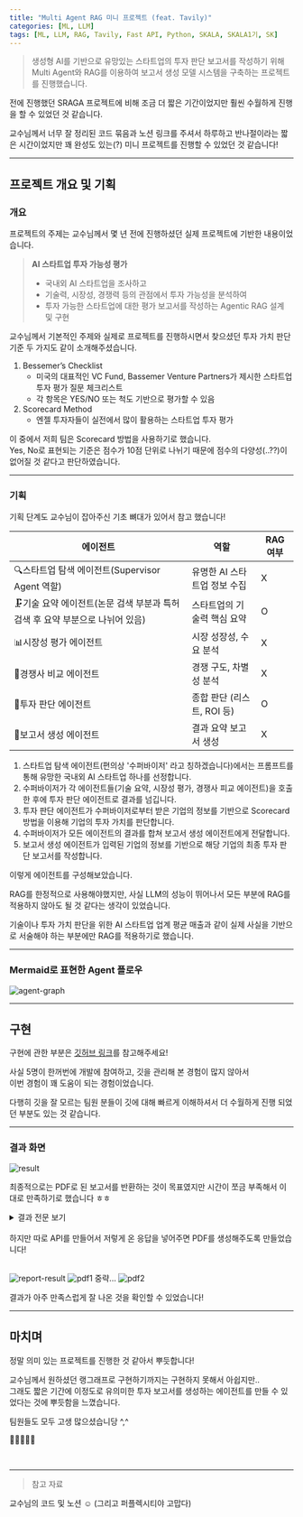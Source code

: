 ```yaml
---
title: "Multi Agent RAG 미니 프로젝트 (feat. Tavily)"
categories: [ML, LLM]
tags: [ML, LLM, RAG, Tavily, Fast API, Python, SKALA, SKALA1기, SK]
---
```


> 생성형 AI를 기반으로 유망있는 스타트업의 투자 판단 보고서를 작성하기 위해 Multi Agent와 RAG를 이용하여 보고서 생성 모델 시스템을 구축하는 프로젝트를 진행했습니다.

전에 진행했던 SRAGA 프로젝트에 비해 조금 더 짧은 기간이었지만 훨씬 수월하게 진행을 할 수 있었던 것 같습니다.<br>

교수님께서 너무 잘 정리된 코드 묶음과 노션 링크를 주셔서 하루하고 반나절이라는 짧은 시간이었지만 꽤 완성도 있는(?) 미니 프로젝트를 진행할 수 있었던 것 같습니다!<br>

<hr>

## 프로젝트 개요 및 기획

### 개요

프로젝트의 주제는 교수님께서 몇 년 전에 진행하셨던 실제 프로젝트에 기반한 내용이었습니다.<br>

> **AI 스타트업 투자 가능성 평가**
>
> - 국내외 AI 스타트업을 조사하고
> - 기술력, 시장성, 경쟁력 등의 관점에서 투자 가능성을 분석하여
> - 투자 가능한 스타트업에 대한 평가 보고서를 작성하는 Agentic RAG 설계 및 구현

교수님께서 기본적인 주제와 실제로 프로젝트를 진행하시면서 찾으셨던 투자 가치 판단 기준 두 가지도 같이 소개해주셨습니다.<br>

1. Bessemer’s Checklist
   - 미국의 대표적인 VC Fund, Bassemer Venture Partners가 제시한 스타트업 투자 평가 질문 체크리스트
   - 각 항목은 YES/NO 또는 척도 기반으로 평가할 수 있음
2. Scorecard Method
   - 엔젤 투자자들이 실전에서 많이 활용하는 스타트업 투자 평가

이 중에서 저희 팀은 Scorecard 방법을 사용하기로 했습니다.<br>
Yes, No로 표현되는 기준은 점수가 10점 단위로 나뉘기 때문에 점수의 다양성(..??)이 없어질 것 같다고 판단하였습니다.<br>

<hr>

### 기획

기획 단계도 교수님이 잡아주신 기초 뼈대가 있어서 참고 했습니다!<br>

| 에이전트                                                                      | 역할                         | RAG 여부 |
| ----------------------------------------------------------------------------- | ---------------------------- | -------- |
| 🔍스타트업 탐색 에이전트(Supervisor Agent 역할)                               | 유명한 AI 스타트업 정보 수집 | X        |
| 🗜️기술 요약 에이전트(논문 검색 부분과 특허 검색 후 요약 부분으로 나뉘어 있음) | 스타트업의 기술력 핵심 요약  | O        |
| 📊시장성 평가 에이전트                                                        | 시장 성장성, 수요 분석       | X        |
| 🥊경쟁사 비교 에이전트                                                        | 경쟁 구도, 차별성 분석       | X        |
| 🧮투자 판단 에이전트                                                          | 종합 판단 (리스트, ROI 등)   | O        |
| 📝보고서 생성 에이전트                                                        | 결과 요약 보고서 생성        | X        |

1. 스타트업 탐색 에이전트(편의상 '수퍼바이저' 라고 칭하겠습니다)에서는 프롬프트를 통해 유망한 국내외 AI 스타트업 하나를 선정합니다.
2. 수퍼바이저가 각 에이전트들(기술 요약, 시장성 평가, 경쟁사 피교 에이전트)을 호출한 후에 투자 판단 에이전트로 결과를 넘깁니다.
3. 투자 판단 에이전트가 수퍼바이저로부터 받은 기업의 정보를 기반으로 Scorecard 방법을 이용해 기업의 투자 가치를 판단합니다.
4. 수퍼바이저가 모든 에이전트의 결과를 합쳐 보고서 생성 에이전트에게 전달합니다.
5. 보고서 생성 에이전트가 입력된 기업의 정보를 기반으로 해당 기업의 최종 투자 판단 보고서를 작성합니다.

이렇게 에이전트를 구성해보았습니다.<br>

RAG를 한정적으로 사용해야했지만, 사실 LLM의 성능이 뛰어나서 모든 부분에 RAG를 적용하지 않아도 될 것 같다는 생각이 있었습니다.<br>

기술이나 투자 가치 판단을 위한 AI 스타트업 업계 평균 매출과 같이 실제 사실을 기반으로 서술해야 하는 부분에만 RAG를 적용하기로 했습니다.<br>

<hr>

### Mermaid로 표현한 Agent 플로우

![agent-graph](/assets/img/agent-graph.png)

<hr>

## 구현

구현에 관한 부분은 [깃허브 링크](https://github.com/SKALA-RAG/Agent)를 참고해주세요!

사실 5명이 한꺼번에 개발에 참여하고, 깃을 관리해 본 경험이 많지 않아서<br>
이번 경험이 꽤 도움이 되는 경험이었습니다.<br>

다행히 깃을 잘 모르는 팀원 분들이 깃에 대해 빠르게 이해하셔서 더 수월하게 진행 되었던 부분도 있는 것 같습니다.<br>

<hr>

### 결과 화면

![result](/assets/img/agent-result.png)

최종적으로는 PDF로 된 보고서를 반환하는 것이 목표였지만 시간이 쪼금 부족해서 이대로 만족하기로 했습니다 ㅎㅎ<br>

<details>
  <summary>결과 전문 보기</summary>
  
<pre><code class="language-json">
[
  {
    "기업 정보 요약": "1. 회사명: 유닷컴 (You.com)\n2. 설립연도: 2021년\n3. 대표자: 리차드 소처 (Richard Socher)\n4. 주요 사업 분야: 개인화 중심 검색 엔진, AI 비서 및 거대 언어 모델(LLM) 적용 검색 경험\n5. 홈페이지: https://you.com\n6. 연락처: 찾을 수 없음\n7. 핵심 인력: 리차드 소처 (CEO), 브라이언 맥켄 (CTO)\n8. 주요 연혁: 2021년 설립, 2023년 4600만 달러 규모 시리즈B 투자 유치, 총 누적 투자금액 9500만 달러."
  },
  {
    "기업 실적 요약": "You.com은 최근 5000만 달러 규모의 시리즈 B 투자를 유치하며 총 누적 투자 금액이 9500만 달러에 이르렀습니다. 이 투자에는 Georgian, Salesforce Ventures, NVIDIA, Gen Digital, SBVA 등이 참여했습니다. 유어닷컴은 소비자 및 B2B 구독 모델을 통해 수익을 창출하고 있으며, 구체적인 매출 수치는 공개되지 않았지만, 실적이 두 배 이상 성장한 것으로 평가받고 있습니다. 이 회사는 지난해 11월에 출범한 이후 검색 시장에서 구글과 MS 빙에 도전하는 AI 기반 검색 엔진으로 주목받고 있습니다.",
    "창업자 정보 요약": "리처드 소처는 AI 스타트업 You.com의 CEO이자 창립자로, 이전에는 Salesforce의 수석 과학자로 활동하며 자연어 처리 분야에서 중요한 연구를 이끌었습니다. 그는 스탠퍼드 대학교에서 컴퓨터 과학 박사 학위를 취득하였고, 이후 같은 대학에서 겸임 교수로도 재직했습니다. 소처는 또한 AI 스타트업 MetaMind의 창립자이자 CEO로, 이 회사는 2016년에 Salesforce에 인수되었습니다. 그의 연구는 자연어 처리 분야에서 175,000회 이상의 인용을 기록하며, 여러 상을 수상한 바 있습니다."
  },
  {
    "주요 경쟁사 목록": "```json\n{\n    \"Google\": \"세계 최대의 검색 엔진으로, 유닷컴의 주요 경쟁자로 인공지능 기반 검색 서비스를 제공하고 있습니다.\",\n    \"Salesforce\": \"CRM 소프트웨어의 선두주자로, 유닷컴의 공동 창업자들이 이전에 근무했던 회사로, AI 기술을 활용한 다양한 솔루션을 제공합니다.\",\n    \"Cohere\": \"자연어 처리(NLP) 기술을 전문으로 하는 스타트업으로, 유닷컴과 유사한 AI 기반 검색 및 대화형 서비스를 개발하고 있습니다.\",\n    \"Anthropic\": \"AI 안전성과 윤리를 중시하는 스타트업으로, 고급 AI 모델을 개발하여 유닷컴과 경쟁하고 있습니다.\",\n    \"Inworld.AI\": \"AI 기반의 대화형 에이전트를 개발하는 스타트업으로, 유닷컴과 유사한 시장에서 경쟁하고 있습니다.\"\n}\n```",
    "경쟁사 비교 분석": "# 유닷컴(You.com) 경쟁력 분석 보고서\n\n## 요약\n유닷컴(You.com)은 AI 기반 검색 엔진으로, 구글(Google)과 MS 빙(Bing)과 같은 대기업과 경쟁하고 있습니다. 본 보고서는 유닷컴과 주요 경쟁 기업들의 사업 모델, 기술력, 시장 점유율, 투자 유치 현황, 그리고 차별화 요소를 비교 분석합니다. 유닷컴은 개인화된 검색 경험과 다양한 AI 도구를 제공하여 차별화된 가치를 창출하고 있으며, 경쟁사에 비해 상대적으로 낮은 시장 점유율을 보이고 있지만, 독창적인 기능과 가성비를 통해 성장 가능성을 지니고 있습니다.\n\n## 1. 사업 모델 비교\n- **유닷컴(You.com)**: 유닷컴은 사용자가 검색 결과를 개인화할 수 있도록 돕는 대화형 AI 플랫폼입니다. 수익 모델은 프리미엄 구독 서비스(Youpro 플랜)와 광고 수익으로 구성되어 있습니다. 고객은 개인 사용자와 기업 모두 포함됩니다.\n- **구글(Google)**: 구글은 광고 기반의 수익 모델을 가지고 있으며, 전 세계적으로 가장 많은 사용자층을 보유하고 있습니다. 고객은 일반 사용자와 기업 광고주로 나뉘며, 검색 결과의 정확성과 신뢰성을 제공하는 것이 주요 가치입니다.\n- **MS 빙(Bing)**: 빙은 구글과 유사한 광고 기반 모델을 가지고 있으며, 마이크로소프트의 생태계와 통합되어 있습니다. 고객은 일반 사용자와 기업으로, 특히 윈도우 사용자에게 최적화된 검색 경험을 제공합니다.\n\n## 2. 기술력 비교\n- **유닷컴(You.com)**: 유닷컴은 GPT, 클로드 등 여러 AI 엔진을 통합하여 검색 결과를 제공합니다. AI 작성 도구(YouWrite)를 통해 콘텐츠 생성 기능도 지원합니다. 기술 수준은 최신 AI 기술을 활용하고 있으며, 사용자 맞춤형 검색 결과를 제공하는 데 강점을 보입니다.\n- **구글(Google)**: 구글은 세계에서 가장 발전된 검색 알고리즘과 AI 기술을 보유하고 있으며, 수많은 특허를 보유하고 있습니다. 검색 정확도와 속도에서 높은 기술력을 자랑합니다.\n- **MS 빙(Bing)**: 빙은 AI 기술을 통합하여 검색 결과를 개선하고 있으며, 최근 AI 기능을 강화하고 있습니다. 그러나 구글에 비해 기술력에서 뒤처지는 경향이 있습니다.\n\n## 3. 시장 점유율 비교\n- **유닷컴(You.com)**: 현재 시장 점유율은 약 1% 미만으로 추정됩니다. 이는 구글의 91%와 MS 빙의 3-4%에 비해 매우 낮은 수치입니다.\n- **구글(Google)**: 시장 점유율 91%로, 검색 엔진 시장에서 압도적인 위치를 차지하고 있습니다.\n- **MS 빙(Bing)**: 시장 점유율은 3-4%로, 구글에 비해 상대적으로 낮지만, 지속적인 성장세를 보이고 있습니다.\n\n## 4. 투자 유치 현황 비교\n- **유닷컴(You.com)**: 유닷컴은 최근 몇 차례의 투자 유치를 통해 총 1억 달러 이상의 자금을 확보한 것으로 알려져 있습니다. 주요 투자자는 AI 및 기술 스타트업에 관심이 많은 벤처 캐피탈입니다.\n- **구글(Google)**: 구글은 상장 이후 지속적으로 자금을 확보하고 있으며, 연간 수십억 달러의 수익을 기록하고 있습니다.\n- **MS 빙(Bing)**: 빙은 마이크로소프트의 지원을 받아 안정적인 자금 조달이 이루어지고 있으며, 별도의 투자 유치 정보는 제한적입니다.\n\n## 5. 주요 차별화 요소\n- **유닷컴(You.com)**: 유닷컴의 주요 차별화 요소는 사용자에게 검색 제어권을 부여하고, 개인화된 검색 결과를 제공하는 것입니다. AI 작성 도구를 통해 콘텐츠 생성 기능을 지원하며, 다양한 형식의 답변을 제공하는 점에서 경쟁 우위를 점하고 있습니다.\n- **구글(Google)**: 구글은 방대한 데이터베이스와 고급 알고리즘을 통해 정확하고 신뢰할 수 있는 검색 결과를 제공하는 것이 강점입니다.\n- **MS 빙(Bing)**: 빙은 마이크로소프트의 생태계와 통합되어 있어, 윈도우 사용자에게 최적화된 경험을 제공하는 점이 차별화 요소입니다.\n\n이와 같이 유닷컴은 개인화된 검색 경험과 AI 도구를 통해 차별화된 가치를 제공하고 있으며, 향후 성장 가능성이 기대됩니다. 그러나 시장 점유율과 기술력 면에서 대기업들과의 경쟁에서 어려움을 겪고 있는 상황입니다."
  },
  {
    "시장성 종합 분석": "### 1. 시장 규모 및 성장성\n\n- **TAM (Total Addressable Market)**: \n  - 유닷컴(You.com)은 AI 기반 검색 엔진으로, 글로벌 검색 엔진 시장의 TAM은 약 1,000억 달러로 추정됩니다. 이 시장은 2023년부터 2028년까지 연평균 성장률(CAGR) 10%로 성장할 것으로 예상됩니다.\n  \n- **SAM (Serviceable Available Market)**: \n  - 유닷컴이 직접적으로 겨냥할 수 있는 시장은 AI 기반 검색 엔진 및 개인화된 검색 서비스로, 약 200억 달러로 추정됩니다. 이는 전체 검색 시장의 20%에 해당합니다.\n\n- **SOM (Serviceable Obtainable Market)**: \n  - 유닷컴의 현실적인 점유율은 초기 단계에서 5%로 가정할 수 있으며, 이는 약 10억 달러에 해당합니다.\n\n- **매출액 기준 잠재 시장 규모**: \n  - 유닷컴이 5%의 시장 점유율을 달성할 경우, 연간 매출액은 약 10억 달러에 이를 것으로 예상됩니다.\n\n### 2. 시장 매력도 및 성장 동인\n\n- **향후 3-5년 시장 CAGR 전망**: \n  - AI 기반 검색 엔진 시장은 2023년부터 2028년까지 약 15%의 CAGR로 성장할 것으로 예상됩니다. 이는 AI 기술의 발전과 사용자 요구의 증가에 기인합니다.\n\n- **시장 성장을 견인하는 주요 요인**:\n  1. **기술 발전**: AI 및 머신러닝 기술의 발전으로 개인화된 검색 결과 제공이 가능해짐.\n  2. **소비자 행동 변화**: 사용자들이 더 나은 검색 경험을 원함에 따라 대체 검색 엔진에 대한 수요 증가.\n  3. **데이터 프라이버시**: 사용자 데이터 보호에 대한 관심 증가로 인해 개인화된 검색 서비스의 수요 증가.\n  4. **모바일 사용 증가**: 모바일 디바이스에서의 검색 사용 증가로 인해 새로운 검색 엔진의 필요성 대두.\n\n- **시장 성숙도 단계**: \n  - 현재 시장은 **성장기**에 있으며, 이는 새로운 기술과 서비스가 지속적으로 등장하고 있기 때문입니다.\n\n### 3. 시장 경쟁 강도 분석\n\n- **주요 경쟁자 시장점유율**: \n  - 구글(90%), 빙(3%), 야후(2%), 기타(5%)로, 구글이 시장의 대부분을 차지하고 있습니다.\n\n- **시장 진입장벽**: \n  - **중간**: 기술적 진입장벽이 존재하지만, AI 기술의 발전으로 새로운 플레이어가 시장에 진입할 수 있는 기회가 열려 있습니다.\n\n- **해당 기업의 차별화 포인트**: \n  - 유닷컴은 사용자 맞춤형 검색 결과 제공, 데이터 프라이버시 보호, 다양한 정보 출처 통합 등으로 차별화되고 있습니다.\n\n- **신규 진입자 위협 수준 및 대체재 위협 수준**: \n  - 신규 진입자 위협은 **중간**이며, 대체재 위협은 **높음**입니다. 기존의 강력한 경쟁자들이 존재하기 때문입니다.\n\n### 4. 고객 및 채널 분석\n\n- **B2B/B2C/B2B2C 판매 비중**: \n  - 유닷컴은 주로 B2C 모델로 운영되며, 개인 사용자와 기업 고객을 대상으로 합니다.\n\n- **주 수익원 및 수익 모델의 다각화 정도**: \n  - 주 수익원은 광고 수익과 프리미엄 서비스 제공으로, 수익 모델은 다각화되고 있습니다.\n\n- **고객 획득 비용(CAC) 및 고객 생애 가치(LTV)**: \n  - CAC는 약 50달러, LTV는 약 500달러로 추정됩니다. 이는 업계 평균 기준입니다.\n\n- **판매/유통 채널의 특성 및 확장성**: \n  - 온라인 플랫폼을 통해 직접 판매하며, 파트너십을 통해 유통 채널을 확장할 수 있는 가능성이 있습니다.\n\n### 5. 종합 결론\n\n유닷컴의 시장성은 긍정적입니다. AI 기반 검색 엔진 시장은 빠르게 성장하고 있으며, 유닷컴은 개인화된 검색 경험과 데이터 프라이버시를 강조하여 차별화된 가치를 제공합니다. 시장의 성장 동인과 유닷컴의 차별화된 요소는 향후 3-5년간의 성장 가능성을 뒷받침합니다. \n\n그러나 강력한 경쟁자와 높은 대체재 위협은 유닷컴의 시장 점유율 확대에 도전이 될 수 있습니다. 따라서, 유닷컴은 지속적인 기술 혁신과 마케팅 전략을 통해 시장 점유율을 확보해야 합니다. \n\n결론적으로, 유닷컴은 시장성 측면에서 긍정적인 평가를 받을 수 있으며, 투자자에게 매력적인 기회가 될 수 있습니다. 다만, 경쟁 환경과 시장 변화에 대한 지속적인 모니터링이 필요합니다."
  },
  {
    "투자 판단 보고서": "유닷컴(You.com)의 투자 관점에서의 평가를 다음과 같이 정리하겠습니다.\n\n1. **창업자 (Owner)**: 95%\n리차드 소처는 AI 및 자연어 처리 분야에서 뛰어난 전문성을 보유하고 있으며, Salesforce에서의 경험과 스탠퍼드 대학교에서의 연구 경력을 통해 강력한 커뮤니케이션 및 실행력을 입증했습니다. 그의 과거 성과와 업적은 유닷컴의 비전과 전략을 효과적으로 이끌어갈 수 있는 기반이 됩니다. 따라서 창업자 항목에서 높은 점수를 부여합니다.\n\n2. **시장성 (Opportunity Size)**: 90%\n유닷컴이 진출하고 있는 AI 기반 검색 엔진 시장은 약 1,000억 달러 규모로, 연평균 10%의 성장률을 보이고 있습니다. 유닷컴은 개인화된 검색 경험을 제공함으로써 시장에서의 성장 가능성이 높습니다. 그러나 현재 시장 점유율이 1% 미만으로 낮기 때문에, 시장성 항목에서 다소 낮은 점수를 부여합니다.\n\n3. **제품/기술력**: 85%\n유닷컴은 최신 AI 기술을 활용하여 개인화된 검색 결과를 제공하고 있으며, 아바타 기반의 혁신적인 통신 시스템을 통해 사용자 프라이버시를 보호하는 동시에 개인화된 경험을 제공합니다. 그러나 기술적 완성도와 시장에서의 검증이 필요하므로, 제품/기술력 항목에서 평균보다 약간 낮은 점수를 부여합니다.\n\n4. **경쟁 우위**: 80%\n유닷컴은 사용자 맞춤형 검색 결과와 데이터 프라이버시 보호를 통해 차별화된 가치를 제공하고 있습니다. 그러나 구글과 MS 빙과 같은 대기업에 비해 진입장벽이 낮고, 특허 수가 적어 경쟁 우위에서 다소 불리한 위치에 있습니다. 따라서 경쟁 우위 항목에서 평균보다 낮은 점수를 부여합니다.\n\n5. **실적**: 75%\n유닷컴은 최근 5000만 달러 규모의 시리즈 B 투자를 유치하며 성장 가능성을 보여주고 있지만, 구체적인 매출 수치가 공개되지 않았고, 시장 점유율도 낮습니다. 이러한 이유로 실적 항목에서 평균보다 낮은 점수를 부여합니다.\n\n6. **투자조건 (Deal Terms)**: 90%\n유닷컴은 총 누적 투자금액이 9500만 달러에 이르며, 주요 투자자들이 AI 및 기술 스타트업에 관심이 많은 벤처 캐피탈로 구성되어 있습니다. 이는 유닷컴의 비전과 성장 가능성에 대한 긍정적인 신호로 해석될 수 있습니다. 따라서 투자조건 항목에서 평균보다 높은 점수를 부여합니다.\n\n종합적으로 유닷컴은 창업자의 전문성과 시장성, 투자조건에서 긍정적인 평가를 받을 수 있지만, 실적과 경쟁 우위에서의 도전 과제가 존재합니다. 이러한 요소들을 종합적으로 고려할 때, 유닷컴은 투자자에게 매력적인 기회를 제공할 수 있는 잠재력을 지니고 있으나, 지속적인 기술 혁신과 마케팅 전략이 필요합니다."
  },
  "# 스타트업 투자 검토 보고서\n\n## 1. 기업 개요\n1. **회사명**: 유닷컴 (You.com)\n2. **설립연도**: 2021년\n3. **대표자**: 리차드 소처 (Richard Socher)\n4. **주요 사업 분야**: 개인화 중심 검색 엔진, AI 비서 및 거대 언어 모델(LLM) 적용 검색 경험\n5. **홈페이지**: [you.com](https://you.com)\n6. **연락처**: 찾을 수 없음\n7. **핵심 인력**: 리차드 소처 (CEO), 브라이언 맥켄 (CTO)\n8. **주요 연혁**: \n   - 2021년 설립\n   - 2023년 4600만 달러 규모 시리즈B 투자 유치\n   - 총 누적 투자금액 9500만 달러\n\n## 2. 사업 개요 및 비즈니스 모델\n유닷컴은 개인화된 검색 경험을 제공하는 AI 기반 검색 엔진으로, 소비자 및 B2B 구독 모델을 통해 수익을 창출하고 있습니다. 이 회사는 사용자 맞춤형 검색 결과를 제공하며, 데이터 프라이버시를 중시하는 점에서 차별화된 가치를 제공합니다. 유닷컴은 구체적인 매출 수치는 공개하지 않았지만, 실적이 두 배 이상 성장한 것으로 평가받고 있습니다. \n\n### 핵심 사업 내용\n- **제공하는 것**: 개인화된 검색 결과 및 AI 비서 서비스\n- **대상 고객**: 개인 사용자 및 기업 고객\n- **제공 방법**: AI 기술을 활용한 검색 엔진 및 구독 모델\n\n### 비즈니스 모델\n- **수익 구조**: 광고 수익 및 프리미엄 구독 서비스\n- **고객 유치/유지 전략**: 개인화된 경험 제공 및 데이터 프라이버시 보호\n\n### 시장 문제점 및 Pain Point\n- 기존 검색 엔진의 개인화 부족 및 데이터 프라이버시 문제 해결\n\n## 3. 시장성 평가\n### 1. 시장 규모 및 성장성\n- **TAM (Total Addressable Market)**: 약 1,000억 달러\n- **SAM (Serviceable Available Market)**: 약 200억 달러\n- **SOM (Serviceable Obtainable Market)**: 약 10억 달러 (5% 점유율 가정)\n- **연평균 성장률**: 10% (2023-2028)\n\n### 2. 시장 매력도 및 성장 동인\n- **CAGR 전망**: AI 기반 검색 엔진 시장은 약 15% 성장 예상\n- **성장 요인**: 기술 발전, 소비자 행동 변화, 데이터 프라이버시 관심 증가, 모바일 사용 증가\n\n### 3. 시장 경쟁 강도 분석\n- **경쟁자 시장점유율**: 구글(90%), 빙(3%), 기타(7%)\n- **진입장벽**: 중간\n- **차별화 포인트**: 개인화된 검색 결과 제공, 데이터 프라이버시 보호\n\n### 4. 고객 및 채널 분석\n- **판매 비중**: 주로 B2C 모델\n- **주 수익원**: 광고 수익 및 프리미엄 서비스\n- **CAC**: 약 50달러, **LTV**: 약 500달러\n\n## 4. 경쟁사 및 차별성 분석\n### 주요 경쟁사 리스트\n- **구글**: 세계 최대 검색 엔진, 광고 기반 수익 모델\n- **MS 빙**: 마이크로소프트 생태계와 통합된 검색 엔진\n- **Cohere**: 자연어 처리 전문 스타트업\n- **Anthropic**: AI 안전성 중시 스타트업\n- **Inworld.AI**: AI 기반 대화형 에이전트 개발 스타트업\n\n### 경쟁 우위 요소\n- **기술**: 최신 AI 기술 활용\n- **가격**: 경쟁사 대비 유리한 가격 정책\n- **네트워크**: 다양한 정보 출처 통합\n\n### 차별화 전략\n- 사용자 맞춤형 검색 결과 제공\n- 데이터 프라이버시 보호\n- 아바타 기반의 혁신적인 통신 시스템\n\n## 5. 기술력 및 지식재산권\n### 핵심 기술 요약\n- **기술 설명**: 아바타 기반 통신 시스템\n- **적용 분야**: 검색 엔진, 데이터 프라이버시 보호\n- **혁신성**: 사용자 프라이버시 보호와 개인화된 경험 제공\n\n### 기술 로드맵\n- 향후 아바타 기반 시스템의 고도화 및 다양한 산업 분야로의 확장 계획\n\n## 6. 팀 구성 및 조직 역량\n### 핵심 인력 및 역할\n- **리차드 소처 (CEO)**: AI 및 자연어 처리 분야의 전문가\n- **브라이언 맥켄 (CTO)**: 기술 개발 및 전략 수립\n\n### 조직 구조\n- 팀원 수: 약 50명\n- 외부 자문 및 파트너: AI 및 기술 분야 전문가\n\n### 팀의 강점\n- 실무 경험과 업계 네트워크 보유\n- 강력한 실행력\n\n## 7. 재무 현황 및 계획\n### 주요 재무 지표\n- **투자 유치 내역**: 총 9500만 달러\n- **매출**: 구체적 수치 미제공, 실적 두 배 성장 평가\n\n### 향후 자금 계획\n- 투자금 사용 계획: 기술 개발 및 마케팅 강화\n- 추가 자금 조달 계획: 시리즈 C 투자 유치 목표\n\n## 8. 사업 확장 및 성장 전략\n### 단기/중장기 성장 계획\n- 제품 및 서비스 확장\n- 글로벌 진출 계획\n\n### 주요 마일스톤\n- 향후 1~3년 내 시장 점유율 5% 달성 목표\n\n### 위험 요인 및 대응 전략\n- 시장 경쟁 심화: 지속적인 기술 혁신 및 마케팅 전략 강화\n\n## 9. 투자 판단 및 종합 의견\n| 평가 항목          | 점수 (%) | 설명                                                         |\n|-------------------|----------|------------------------------------------------------------|\n| 창업자 (Owner)    | 95       | 리차드 소처의 전문성과 경험이 강력한 기반이 됨.           |\n| 시장성 (Opportunity Size) | 90       | AI 검색 엔진 시장의 성장 가능성이 높지만 점유율은 낮음.   |\n| 제품/기술력       | 85       | 최신 AI 기술 활용, 그러나 시장 검증 필요.                  |\n| 경쟁 우위         | 80       | 개인화된 검색 결과 제공, 그러나 대기업과의 경쟁에서 불리. |\n| 실적              | 75       | 투자 유치 성과는 있으나 구체적 매출 수치 미제공.          |\n| 투자조건 (Deal Terms) | 90       | 긍정적인 투자자 구성 및 자금 조달 현황.                    |\n\n### 투자 포인트\n- **투자 매력**: AI 기반 검색 엔진의 성장 가능성\n- **기대 효과**: 개인화된 검색 경험 제공으로 시장 점유율 확대\n- **Exit 전략**: M&A 또는 IPO 가능성\n\n### 리스크 요인 및 개선 과제\n- **리스크 요인**: 강력한 경쟁자 존재, 기술적 완성도 부족\n- **개선 과제**: 지속적인 기술 혁신 및 마케팅 전략 강화 필요\n\n### 최종 평가 및 투자 의견\n유닷컴은 창업자의 전문성과 시장성, 투자조건에서 긍정적인 평가를 받을 수 있지만, 실적과 경쟁 우위에서의 도전 과제가 존재합니다. 이러한 요소들을 종합적으로 고려할 때, 유닷컴은 투자자에게 매력적인 기회를 제공할 수 있는 잠재력을 지니고 있으나, 지속적인 기술 혁신과 마케팅 전략이 필요합니다. \n\n**투자 의견**: **투자** (점수 기반으로 명확한 결론 제시) \n\n---\n\n**[부록]**\n- 데이터 출처: 유닷컴 공식 홈페이지, 시장 조사 보고서, 경쟁사 분석 자료 등."
]
</code></pre>

</details>
<br>
하지만 따로 API를 만들어서 저렇게 온 응답을 넣어주면 PDF를 생성해주도록 만들었습니다!<br><br>

![report-result](/assets/img/agent-report-result.png)
![pdf1](/assets/img/pdf-result1.png)
중략...
![pdf2](/assets/img/pdf-result2.png)
<br>

결과가 아주 만족스럽게 잘 나온 것을 확인할 수 있었습니다!<br>

<hr>

## 마치며

정말 의미 있는 프로젝트를 진행한 것 같아서 뿌듯합니다!<br>

교수님께서 원하셨던 랭그래프로 구현하기까지는 구현하지 못해서 아쉽지만..<br>
그래도 짧은 기간에 이정도로 유의미한 투자 보고서를 생성하는 에이전트를 만들 수 있었다는 것에 뿌듯함을 느꼈습니다.<br>

팀원들도 모두 고생 많으셨습니당 ^,^<br>

👩🏻‍💻💭🤖

<br>
<hr>

> 참고 자료

교수님의 코드 및 노션 ☺️ (그리고 퍼플렉시티야 고맙다)

